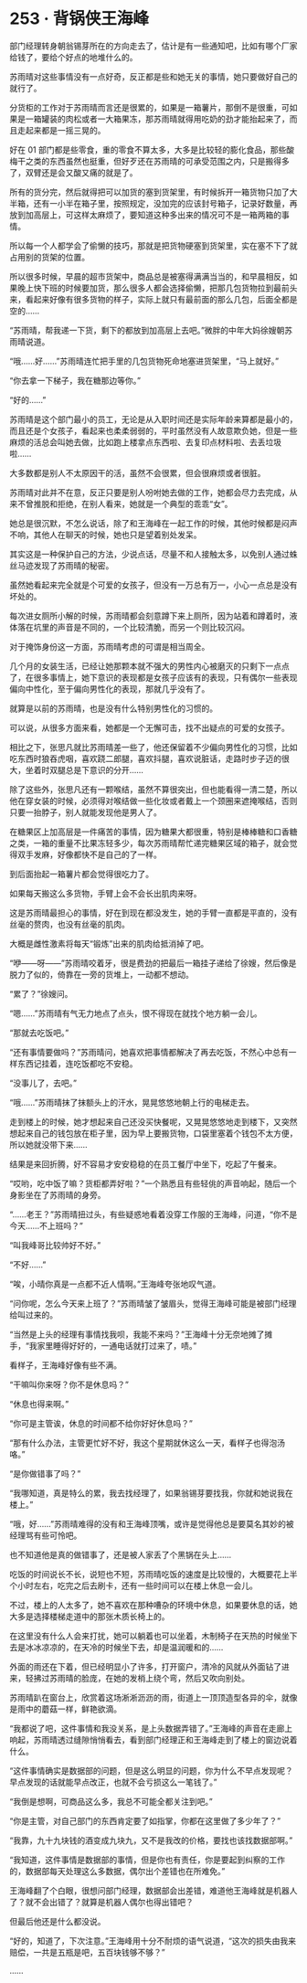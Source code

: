 # 253 · 背锅侠王海峰

部门经理转身朝翁锡芽所在的方向走去了，估计是有一些通知吧，比如有哪个厂家给钱了，要给个好点的地堆什么的。

苏雨晴对这些事情没有一点好奇，反正都是些和她无关的事情，她只要做好自己的就行了。

分货柜的工作对于苏雨晴而言还是很累的，如果是一箱薯片，那倒不是很重，可如果是一箱罐装的肉松或者一大箱果冻，那苏雨晴就得用吃奶的劲才能抬起来了，而且走起来都是一摇三晃的。

好在 01 部门都是些零食，重的零食不算太多，大多是比较轻的膨化食品，那些酸梅干之类的东西虽然也挺重，但好歹还在苏雨晴的可承受范围之内，只是搬得多了，双臂还是会又酸又痛的就是了。

所有的货分完，然后就得把可以加货的塞到货架里，有时候拆开一箱货物只加了大半箱，还有一小半在箱子里，按照规定，没加完的应该封号箱子，记录好数量，再放到加高层上，可这样太麻烦了，要知道这种多出来的情况可不是一箱两箱的事情。

所以每一个人都学会了偷懒的技巧，那就是把货物硬塞到货架里，实在塞不下了就占用别的货架的位置。

所以很多时候，早晨的超市货架中，商品总是被塞得满满当当的，和早晨相反，如果晚上快下班的时候要加货，那么很多人都会选择偷懒，把那几包货物拉到最前头来，看起来好像有很多货物的样子，实际上就只有最前面的那么几包，后面全都是空的……

“苏雨晴，帮我递一下货，剩下的都放到加高层上去吧。”微胖的中年大妈徐嫂朝苏雨晴说道。

“哦……好……”苏雨晴连忙把手里的几包货物死命地塞进货架里，“马上就好。”

“你去拿一下梯子，我在糖那边等你。”

“好的……”

苏雨晴是这个部门最小的员工，无论是从入职时间还是实际年龄来算都是最小的，而且还是个女孩子，看起来也柔柔弱弱的，平时虽然没有人故意欺负她，但是一些麻烦的活总会叫她去做，比如跑上楼拿点东西啦、去复印点材料啦、去丢垃圾啦……

大多数都是别人不太原因干的活，虽然不会很累，但会很麻烦或者很脏。

苏雨晴对此并不在意，反正只要是别人吩咐她去做的工作，她都会尽力去完成，从来不曾推脱和拒绝，在别人看来，她就是一个典型的乖乖“女”。

她总是很沉默，不怎么说话，除了和王海峰在一起工作的时候，其他时候都是闷声不响，其他人在聊天的时候，她也只是望着别处发呆。

其实这是一种保护自己的方法，少说点话，尽量不和人接触太多，以免别人通过蛛丝马迹发现了苏雨晴的秘密。

虽然她看起来完全就是个可爱的女孩子，但没有一万总有万一，小心一点总是没有坏处的。

每次进女厕所小解的时候，苏雨晴都会刻意蹲下来上厕所，因为站着和蹲着时，液体落在坑里的声音是不同的，一个比较清脆，而另一个则比较沉闷。

对于掩饰身份这一方面，苏雨晴考虑的可谓是相当周全。

几个月的女装生活，已经让她那颗本就不强大的男性内心被磨灭的只剩下一点点了，在很多事情上，她下意识的表现都是女孩子应该有的表现，只有偶尔一些表现偏向中性化，至于偏向男性化的表现，那就几乎没有了。

就算是以前的苏雨晴，也是没有什么特别男性化的习惯的。

可以说，从很多方面来看，她都是一个无懈可击，找不出疑点的可爱的女孩子。

相比之下，张思凡就比苏雨晴差一些了，他还保留着不少偏向男性化的习惯，比如吃东西时狼吞虎咽，喜欢跷二郎腿，喜欢抖腿，喜欢说脏话，走路时步子迈的很大，坐着时双腿总是下意识的分开……

除了这些外，张思凡还有一颗喉结，虽然不算很突出，但也能看得一清二楚，所以他在穿女装的时候，必须得对喉结做一些化妆或者戴上一个颈圈来遮掩喉结，否则只要一抬脖子，别人就能发现他是男人了。

在糖果区上加高层是一件痛苦的事情，因为糖果大都很重，特别是棒棒糖和口香糖之类，一箱的重量不比果冻轻多少，每次苏雨晴帮忙递完糖果区域的箱子，就会觉得双手发麻，好像都快不是自己的了一样。

到后面抬起一箱薯片都会觉得很吃力了。

如果每天搬这么多货物，手臂上会不会长出肌肉来呀。

这是苏雨晴最担心的事情，好在到现在都没发生，她的手臂一直都是平直的，没有丝毫的赘肉，也没有丝毫的肌肉。

大概是雌性激素将每天“锻炼”出来的肌肉给抵消掉了吧。

“咿——呀——”苏雨晴咬着牙，很是费劲的把最后一箱挂子递给了徐嫂，然后像是脱力了似的，倚靠在一旁的货堆上，一动都不想动。

“累了？”徐嫂问。

“嗯……”苏雨晴有气无力地点了点头，恨不得现在就找个地方躺一会儿。

“那就去吃饭吧。”

“还有事情要做吗？”苏雨晴问，她喜欢把事情都解决了再去吃饭，不然心中总有一样东西记挂着，连吃饭都吃不安稳。

“没事儿了，去吧。”

“哦……”苏雨晴抹了抹额头上的汗水，晃晃悠悠地朝上行的电梯走去。

走到楼上的时候，她才想起来自己还没买快餐呢，又晃晃悠悠地走到楼下，又突然想起来自己的钱包放在柜子里，因为早上要搬货物，口袋里塞着个钱包不太方便，所以她就没带下来……

结果是来回折腾，好不容易才安安稳稳的在员工餐厅中坐下，吃起了午餐来。

“哎哟，吃中饭了嘛？货柜都弄好啦？”一个熟悉且有些轻佻的声音响起，随后一个身影坐在了苏雨晴的身旁。

“……老王？”苏雨晴扭过头，有些疑惑地看着没穿工作服的王海峰，问道，“你不是今天……不上班吗？”

“叫我峰哥比较帅好不好。”

“不好……”

“唉，小晴你真是一点都不近人情啊。”王海峰夸张地叹气道。

“问你呢，怎么今天来上班了？”苏雨晴皱了皱眉头，觉得王海峰可能是被部门经理给叫过来的。

“当然是上头的经理有事情找我呗，我能不来吗？”王海峰十分无奈地摊了摊手，“我家里睡得好好的，一通电话就打过来了，啧。”

看样子，王海峰好像有些不满。

“干嘛叫你来呀？你不是休息吗？”

“休息也得来啊。”

“你可是主管诶，休息的时间都不给你好好休息吗？”

“那有什么办法，主管更忙好不好，我这个星期就休这么一天，看样子也得泡汤咯。”

“是你做错事了吗？”

“我哪知道，真是特么的累，我去找经理了，如果翁锡芽要找我，你就和她说我在楼上。”

“哦，好……”苏雨晴难得的没有和王海峰顶嘴，或许是觉得他总是要莫名其妙的被经理骂有些可怜吧。

也不知道他是真的做错事了，还是被人家丢了个黑锅在头上……

吃饭的时间说长不长，说短也不短，苏雨晴吃饭的速度是比较慢的，大概要花上半个小时左右，吃完之后去刷卡，还有一些时间可以在楼上休息一会儿。

不过，楼上的人太多了，她不喜欢在那种嘈杂的环境中休息，如果要休息的话，她大多是选择楼梯走道中的那张木质长椅上的。

在这里没有什么人会来打扰，她可以躺着也可以坐着，木制椅子在天热的时候坐下去是冰冰凉凉的，在天冷的时候坐下去，却是温润暖和的……

外面的雨还在下着，但已经明显小了许多，打开窗户，清冷的风就从外面钻了进来，轻拂过苏雨晴的脸庞，在她的发梢上绕个弯，然后又吹向别处。

苏雨晴趴在窗台上，欣赏着这场淅淅沥沥的雨，街道上一顶顶造型各异的伞，就像是雨中的蘑菇一样，鲜艳欲滴。

“我都说了吧，这件事情和我没关系，是上头数据弄错了。”王海峰的声音在走廊上响起，苏雨晴透过缝隙悄悄看去，看到部门经理正和王海峰走到了楼上的窗边说着什么。

“这件事情确实是数据部的问题，但是这么明显的问题，你为什么不早点发现呢？早点发现的话就能早点改正，也就不会亏损这么一笔钱了。”

“我倒是想啊，可商品这么多，我总不可能全都关注到吧。”

“你是主管，对自己部门的东西肯定要了如指掌，你都在这里做了多少年了？”

“我靠，九十九块钱的酒变成九块九，又不是我改的价格，要找也该找数据部啊。”

“我知道，这件事情是数据部的事情，但是你也有责任，你是要起到纠察的工作的，数据部每天处理这么多数据，偶尔出个差错也在所难免。”

王海峰翻了个白眼，很想问部门经理，数据部会出差错，难道他王海峰就是机器人了？就不会出错了？就算是机器人偶尔也得出错吧？

但最后他还是什么都没说。

“好的，知道了，下次注意。”王海峰用十分不耐烦的语气说道，“这次的损失由我来赔偿，一共是五瓶是吧，五百块钱够不够？”

……
